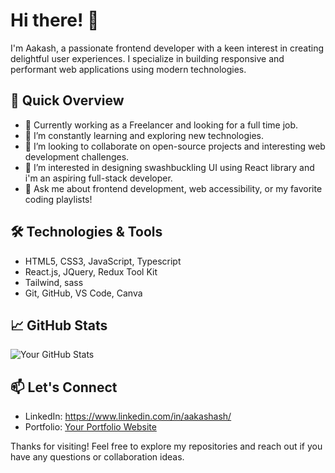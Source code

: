 # Hi there! 👋

I'm Aakash, a passionate frontend developer with a keen interest in creating delightful user experiences. I specialize in building responsive and performant web applications using modern technologies.

## 🚀 Quick Overview

- 💼 Currently working as a Freelancer and looking for a full time job.
- 🌱 I’m constantly learning and exploring new technologies.
- 👯 I’m looking to collaborate on open-source projects and interesting web development challenges.
- 🤔 I’m interested in designing swashbuckling UI using React library and i'm an aspiring full-stack developer.
- 💬 Ask me about frontend development, web accessibility, or my favorite coding playlists!

## 🛠️ Technologies & Tools

- HTML5, CSS3, JavaScript, Typescript
- React.js, JQuery, Redux Tool Kit
- Tailwind, sass
- Git, GitHub, VS Code, Canva

## 📈 GitHub Stats

![Your GitHub Stats](https://github-readme-stats.vercel.app/api?username=rodanAsh&show_icons=true&hide_title=true&hide_border=true)

## 📫 Let's Connect

- LinkedIn: https://www.linkedin.com/in/aakashash/
- Portfolio: [Your Portfolio Website](https://www.yourportfolio.com)

Thanks for visiting! Feel free to explore my repositories and reach out if you have any questions or collaboration ideas.
